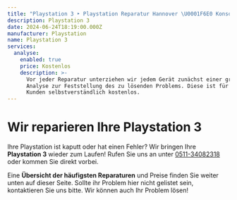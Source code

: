 ```yaml
---
title: "Playstation 3 ‣ Playstation Reparatur Hannover \U0001F6E0️ Konsolen Werkstatt"
description: Playstation 3
date: 2024-06-24T18:19:00.000Z
manufacturer: Playstation
name: Playstation 3
services:
  analyse:
    enabled: true
    price: Kostenlos
    description: >-
      Vor jeder Reparatur unterziehen wir jedem Gerät zunächst einer gründlichen
      Analyse zur Feststellung des zu lösenden Problems. Diese ist für unsere
      Kunden selbstverständlich kostenlos.
---
```

# Wir reparieren Ihre Playstation 3

Ihre Playstation ist kaputt oder hat einen Fehler? Wir bringen Ihre **Playstation 3** wieder zum Laufen! Rufen Sie uns an unter [0511-34082318](tel:051134082318) oder kommen Sie direkt vorbei.

Eine **Übersicht der häufigsten Reparaturen** und Preise finden Sie weiter unten auf dieser Seite. Sollte ihr Problem hier nicht gelistet sein, kontaktieren Sie uns bitte. Wir können auch Ihr Problem lösen!
